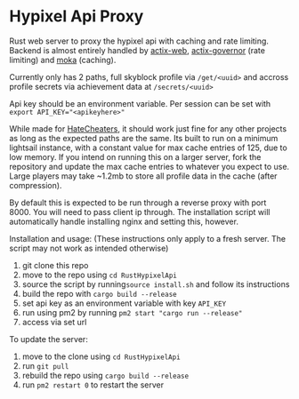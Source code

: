 # Hypixel Api Proxy

Rust web server to proxy the hypixel api with caching and rate limiting.
Backend is almost entirely handled by [actix-web](https://crates.io/crates/actix-web), [actix-governor](https://crates.io/crates/actix-governor) (rate limiting) and [moka](https://crates.io/crates/moka) (caching).

Currently only has 2 paths, full skyblock profile via `/get/<uuid>` and accross profile secrets via achievement data at `/secrets/<uuid>`

Api key should be an environment variable. Per session can be set with `export API_KEY="<apikeyhere>"`

While made for [HateCheaters](https://github.com/SubAt0m1c/HateCheaters), it should work just fine for any other projects as long as the expected paths are the same.
Its built to run on a minimum lightsail instance, with a constant value for max cache entries of 125, due to low memory.
If you intend on running this on a larger server, fork the repository and update the max cache entries to whatever you expect to use.
Large players may take ~1.2mb to store all profile data in the cache (after compression).

By default this is expected to be run through a reverse proxy with port 8000. You will need to pass client ip through.
The installation script will automatically handle installing nginx and setting this, however.

Installation and usage: (These instructions only apply to a fresh server. The script may not work as intended otherwise)

1. git clone this repo
2. move to the repo using `cd RustHypixelApi`
3. source the script by running`source install.sh` and follow its instructions
4. build the repo with `cargo build --release`
5. set api key as an environment variable with key `API_KEY`
6. run using pm2 by running `pm2 start "cargo run --release"`
7. access via set url

To update the server:

1. move to the clone using `cd RustHypixelApi`
2. run `git pull`
3. rebuild the repo using `cargo build --release`
4. run `pm2 restart 0` to restart the server
